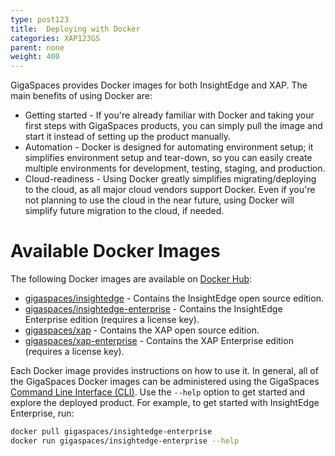 ```yaml
---
type: post123
title:  Deploying with Docker
categories: XAP123GS
parent: none
weight: 400
---
```


GigaSpaces provides Docker images for both InsightEdge and XAP. The main benefits of using Docker are:

* Getting started - If you're already familiar with Docker and taking your first steps with GigaSpaces products, you can simply pull the image and start it instead of setting up the product manually.
* Automation - Docker is designed for automating environment setup; it simplifies environment setup and tear-down, so you can easily create multiple environments for development, testing, staging, and production.
* Cloud-readiness - Using Docker greatly simplifies migrating/deploying to the cloud, as all major cloud vendors support Docker. Even if you're not planning to use the cloud in the near future, using Docker will simplify future migration to the cloud, if needed.

# Available Docker Images

The following Docker images are available on [Docker Hub](https://hub.docker.com/r/gigaspaces/):

* [gigaspaces/insightedge](https://hub.docker.com/r/gigaspaces/insightedge/) - Contains the InsightEdge open source edition.
* [gigaspaces/insightedge-enterprise](https://hub.docker.com/r/gigaspaces/insightedge-enterprise/) - Contains the InsightEdge Enterprise edition (requires a license key).
* [gigaspaces/xap](https://hub.docker.com/r/gigaspaces/xap/) - Contains the XAP open source edition.
* [gigaspaces/xap-enterprise](https://hub.docker.com/r/gigaspaces/xap-enterprise/) - Contains the XAP Enterprise edition (requires a license key).

Each Docker image provides instructions on how to use it. In general, all of the GigaSpaces Docker images can be administered using the GigaSpaces [Command Line Interface (CLI)](../admin/tools-cli.html). Use the `--help` option to get started and explore the deployed product. For example, to get started with InsightEdge Enterprise, run:

```bash
docker pull gigaspaces/insightedge-enterprise
docker run gigaspaces/insightedge-enterprise --help
```
